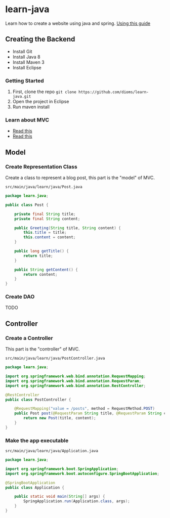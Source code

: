 # learn-java
Learn how to create a website using java and spring.
[Using this guide](https://spring.io/guides/gs/rest-service/)
## Creating the Backend
- Install Git
- Install Java 8
- Install Maven 3
- Install Eclipse

### Getting Started
1. First, clone the repo
```git clone https://github.com/dioms/learn-java.git```
2. Open the project in Eclipse
3. Run maven install


### Learn about MVC
- [Read this](http://www.tomdalling.com/blog/software-design/model-view-controller-explained/)
- [Read this](http://code.tutsplus.com/tutorials/mvc-for-noobs--net-10488)

## Model
### Create Representation Class
Create a class to represent a blog post, this part is the "model" of MVC.
```
src/main/java/learn/java/Post.java
```
```java
package learn.java;

public class Post {

    private final String title;
    private final String content;

    public Greeting(String title, String content) {
        this.title = title;
        this.content = content;
    }

    public long getTitle() {
        return title;
    }

    public String getContent() {
        return content;
    }
}
```

### Create DAO
TODO

## Controller
### Create a Controller
This part is the "controller" of MVC.
```
src/main/java/learn/java/PostController.java
```
```java
package learn.java;

import org.springframework.web.bind.annotation.RequestMapping;
import org.springframework.web.bind.annotation.RequestParam;
import org.springframework.web.bind.annotation.RestController;

@RestController
public class PostController {

    @RequestMapping("value = /posts", method = RequestMethod.POST)
    public Post post(@RequestParam String title, @RequestParam String content) {
        return new Post(title, content);
    }
}
```

### Make the app executable
```
src/main/java/learn/java/Application.java
```
```java
package learn.java;

import org.springframework.boot.SpringApplication;
import org.springframework.boot.autoconfigure.SpringBootApplication;

@SpringBootApplication
public class Application {

    public static void main(String[] args) {
        SpringApplication.run(Application.class, args);
    }
}
```
